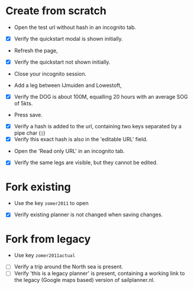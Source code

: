 # Create from scratch
 - Open the test url without hash in an incognito tab.
 - [x] Verify the quickstart modal is shown initially.
 - Refresh the page,
 - [x] Verify the quickstart not shown initially.
 - Close your incognito session.

 - Add a leg between IJmuiden and Lowestoft,
 - [x] Verify the DOG is about 100M, equalling 20 hours with an average SOG of 5kts.
 - Press save.
 - [x] Verify a hash is added to the url, containing two keys separated by a pipe char (`|`)
 - [x] Verify this exact hash is also in the 'editable URL' field.
 - Open the 'Read only URL' in an incognito tab.
 - [x] Verify the same legs are visible, but they cannot be edited.

# Fork existing
 - Use the key `zomer2011` to open
 - [x] Verify existing planner is not changed when saving changes.

# Fork from legacy
 - Use key `zomer2011actual`
 - [ ] Verify a trip around the North sea is present.
 - [ ] Verify 'this is a legacy planner' is present, containing a working link to the legacy (Google maps based) version of sailplanner.nl.
